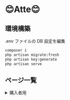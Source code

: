 # :blush:Atte:blush:

## 環境構築

.env ファイルの DB 設定を編集

```sh
composer i
php artisan migrate:fresh
php artisan key:generate
php artisan serve
```

## ページ一覧

<details><summary>購入者用</summary>

| パス        | ページ         | メモ                                       |
| :---------- | :------------- | :----------------------------------------- |
| /register   | 新規登録       | 登録後自動でログインし、ログイン画面に遷移 |
| /login      | ログイン画面   | ログイン後ホーム画面に遷移                 |
| /           | 打刻ページ     | 出勤、退勤、休憩用画面                     |
| /attendance | 日付別勤怠情報 | 日付別に勤怠を管理                         |

</details>
